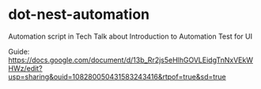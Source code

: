 # dot-nest-automation

Automation script in Tech Talk about Introduction to Automation Test for UI

Guide: https://docs.google.com/document/d/13b_Rr2js5eHlhGOVLEidgTnNxVEkWHWz/edit?usp=sharing&ouid=108280050431583243416&rtpof=true&sd=true
